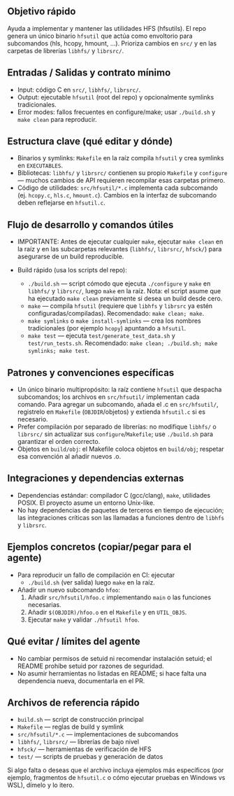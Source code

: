 ## Objetivo rápido
Ayuda a implementar y mantener las utilidades HFS (hfsutils). El repo genera un único binario `hfsutil` que actúa como envoltorio para subcomandos (hls, hcopy, hmount, ...). Prioriza cambios en `src/` y en las carpetas de librerías `libhfs/` y `librsrc/`.

## Entradas / Salidas y contrato mínimo
- Input: código C en `src/`, `libhfs/`, `librsrc/`.
- Output: ejecutable `hfsutil` (root del repo) y opcionalmente symlinks tradicionales.
- Error modes: fallos frecuentes en configure/make; usar `./build.sh` y `make clean` para reproducir.

## Estructura clave (qué editar y dónde)
- Binarios y symlinks: `Makefile` en la raíz compila `hfsutil` y crea symlinks en `EXECUTABLES`.
- Bibliotecas: `libhfs/` y `librsrc/` contienen su propio `Makefile` y `configure` — muchos cambios de API requieren recompilar esas carpetas primero.
- Código de utilidades: `src/hfsutil/*.c` implementa cada subcomando (ej. `hcopy.c`, `hls.c`, `hmount.c`). Cambios en la interfaz de subcomando deben reflejarse en `hfsutil.c`.

## Flujo de desarrollo y comandos útiles
- IMPORTANTE: Antes de ejecutar cualquier `make`, ejecutar `make clean` en la raíz y en las subcarpetas relevantes (`libhfs/`, `librsrc/`, `hfsck/`) para asegurarse de un build reproducible.

- Build rápido (usa los scripts del repo):
  - `./build.sh` — script cómodo que ejecuta `./configure` y `make` en `libhfs/` y `librsrc/`, luego `make` en la raíz. Nota: el script asume que ha ejecutado `make clean` previamente si desea un build desde cero.
  - `make` — compila `hfsutil` (requiere que `libhfs` y `librsrc` ya estén configuradas/compiladas). Recomendado: `make clean; make`.
  - `make symlinks` o `make install-symlinks` — crea los nombres tradicionales (por ejemplo `hcopy`) apuntando a `hfsutil`.
  - `make test` — ejecuta `test/generate_test_data.sh` y `test/run_tests.sh`. Recomendado: `make clean; ./build.sh; make symlinks; make test`.

## Patrones y convenciones específicas
- Un único binario multipropósito: la raíz contiene `hfsutil` que despacha subcomandos; los archivos en `src/hfsutil/` implementan cada comando. Para agregar un subcomando, añada el .c en `src/hfsutil/`, registrelo en `Makefile` (`OBJDIR`/objetos) y extienda `hfsutil.c` si es necesario.
- Prefer compilación por separado de librerías: no modifique `libhfs/` o `librsrc/` sin actualizar sus `configure`/`Makefile`; use `./build.sh` para garantizar el orden correcto.
- Objetos en `build/obj`: el Makefile coloca objetos en `build/obj`; respetar esa convención al añadir nuevos .o.

## Integraciones y dependencias externas
- Dependencias estándar: compilador C (gcc/clang), `make`, utilidades POSIX. El proyecto asume un entorno Unix-like.
- No hay dependencias de paquetes de terceros en tiempo de ejecución; las integraciones críticas son las llamadas a funciones dentro de `libhfs` y `librsrc`.

## Ejemplos concretos (copiar/pegar para el agente)
- Para reproducir un fallo de compilación en CI: ejecutar
  - `./build.sh` (ver salida) luego `make` en la raíz.
- Añadir un nuevo subcomando `hfoo`:
  1. Añadir `src/hfsutil/hfoo.c` implementando `main` o las funciones necesarias.
  2. Añadir `$(OBJDIR)/hfoo.o` en el `Makefile` y en `UTIL_OBJS`.
  3. Ejecutar `make` y validar `./hfsutil hfoo`.

## Qué evitar / límites del agente
- No cambiar permisos de setuid ni recomendar instalación setuid; el README prohíbe setuid por razones de seguridad.
- No asumir herramientas no listadas en README; si hace falta una dependencia nueva, documentarla en el PR.

## Archivos de referencia rápido
- `build.sh` — script de construcción principal
- `Makefile` — reglas de build y symlink
- `src/hfsutil/*.c` — implementaciones de subcomandos
- `libhfs/`, `librsrc/` — librerías de bajo nivel
- `hfsck/` — herramientas de verificación de HFS
- `test/` — scripts de pruebas y generación de datos

Si algo falta o deseas que el archivo incluya ejemplos más específicos (por ejemplo, fragmentos de `hfsutil.c` o cómo ejecutar pruebas en Windows vs WSL), dímelo y lo itero.
